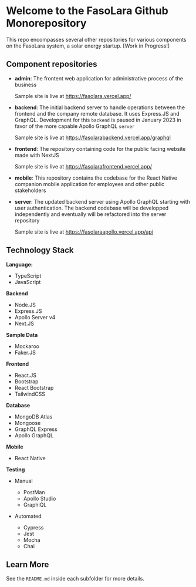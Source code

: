 # Welcome to the FasoLara Github Monorepository

This repo encompasses several other repositories for various components on the FasoLara system, a solar energy startup.  [Work in Progress!]

## Component repositories

- <b>admin</b>: The frontent web application for administrative process of the business
	
	Sample site is live at https://fasolara.vercel.app/

- <b>backend</b>: The initial backend server to handle operations between the frontend and the company remote database. It uses Express.JS and GraphQL. Development for this `backend` is paused in January 2023 in favor of the more capable Apollo GraphQL `server`
	
	Sample site is live at https://fasolarabackend.vercel.app/graphql

- <b>frontend</b>: The repository containing code for the public facing website made with NextJS
	
	Sample site is live at https://fasolarafrontend.vercel.app/

- <b>mobile</b>: This repository contains the codebase for the React Native companion mobile application for employees and other public stakeholders
- <b>server</b>: The updated backend server using Apollo GraphQL starting with user authentication. The backend codebase will be developped independently and eventually will be refactored into the server repository
	
	Sample site is live at https://fasolaraapollo.vercel.app/api


## Technology Stack

<b>Language:</b>
- TypeScript
- JavaScript

<b>Backend</b>
- Node.JS
- Express.JS
- Apollo Server v4
- Next.JS

<b>Sample Data</b>
- Mockaroo
- Faker.JS

<b>Frontend</b>
- React.JS
- Bootstrap
- React Bootstrap
- TailwindCSS

<b>Database</b>
- MongoDB Atlas
- Mongoose
- GraphQL Express
- Apollo GraphQL

<b>Mobile</b>
- React Native

<b>Testing</b>
- Manual 
	- PostMan
	- Apollo Studio
	- GraphiQL

- Automated
	- Cypress	
	- Jest
	- Mocha
	- Chai

## Learn More

See the `README.md` inside each subfolder for more details.